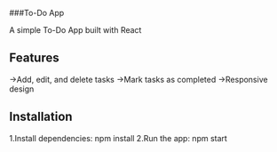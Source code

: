 ###To-Do App

A simple To-Do App built with React

## Features
->Add, edit, and delete tasks
->Mark tasks as completed
->Responsive design

## Installation
1.Install dependencies:
npm install
2.Run the app:
npm start
